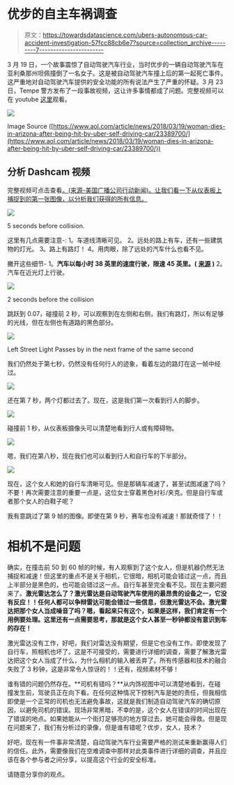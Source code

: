 # 优步的自主车祸调查

> 原文：<https://towardsdatascience.com/ubers-autonomous-car-accident-investigation-57fcc88cb6e7?source=collection_archive---------7----------------------->

3 月 19 日，一个故事震惊了自动驾驶汽车行业，当时优步的一辆自动驾驶汽车在亚利桑那州坦佩撞倒了一名女子。这是被自动驾驶汽车撞上后的第一起死亡事件。这严重地对自动驾驶汽车提供的安全功能的所有说法产生了严重的怀疑。3 月 23 日，Tempe 警方发布了一段事故视频，这让许多事情都成了问题。完整视频可以在 youtube [这里](https://www.youtube.com/watch?v=8IqpUK5teGM)观看。

![](img/21c64c4fa4b8b1aca5476096a35f9600.png)

Image Source ([https://www.aol.com/article/news/2018/03/19/woman-dies-in-arizona-after-being-hit-by-uber-self-driving-car/23389700/](https://www.aol.com/article/news/2018/03/19/woman-dies-in-arizona-after-being-hit-by-uber-self-driving-car/23389700/))

## **分析 Dashcam 视频**

完整视频可点击查看[。(来源-美国广播公司行动新闻)。让我们看一下从仪表板上捕捉到的第一张图像，以分析我们获得的所有信息。](https://www.youtube.com/watch?v=8IqpUK5teGM)

![](img/ec59461dabc47b77bb80a623eba0d345.png)

5 seconds before collision.

这里有几点需要注意-:
1。车道线清晰可见。
2。远处的路上有车，还有一些建筑物的灯光。
3。路上有路灯！
4。用肉眼，除了远处的汽车什么也看不见。

撇开这些细节-
1。**汽车以每小时 38 英里的速度行驶，限速 45 英里。(** [**来源**](http://www.dailymail.co.uk/news/article-5532129/Uber-pilot-devastated-self-driving-car-killing-pedestrian.html?ito=social-facebook) **)** 2。汽车在近光灯上行驶。

![](img/c32df720e06089c0a7c7b099947c7785.png)

2 seconds before the collision

跳跃到 0.07，碰撞前 2 秒，可以观察到在左侧和右侧，我们有路灯，所以有足够的光线，但在左侧也有道路的黑色部分。

![](img/38421057d219404b3a9fec89c1e12dc9.png)

Left Street Light Passes by in the next frame of the same second

我们仍然处于第七秒，仍然没有任何行人的迹象，看着左边的路灯在这一帧中经过。

![](img/aad5ce78cd7d0cbb500ddfa4ed3de3b2.png)

还在第 7 秒，两个灯都过去了。现在，这是我们第一次看到行人的脚步。

![](img/f8ee9e6bb6decca75a8a1df4493d6cc1.png)

碰撞前 1 秒，从仪表板摄像头可以清楚地看到行人或有障碍物。

![](img/4369135126744e2ae5d6827dfa5e9068.png)

嗯，我们在第八秒，现在我们也可以看到行人和自行车的下半部分。

![](img/6b0b04203aae2fb186e8e34d6c18a485.png)

现在，这个女人和她的自行车清晰可见。但是那辆车减速了，甚至试图减速了吗？不要！再次需要注意的重要一点是，这位女士穿着黑色衬衫/夹克。但是自行车或者那个女人的白鞋子呢？

我有意跳过了第 9 帧的图像。即使在第 9 秒，赛车也没有减速！那就奇怪了！！

# 相机不是问题

确实，在撞击前 50 到 60 帧的时候，有人观察到了这个女人，但是机器仍然无法捕捉和减速！但这里的重点不是关于相机，它很暗，相机可能会错过这一点，而且上半部分是黑色的，也可能会错过这一点。自行车甚至完全看不见。现在主要问题来了。**激光雷达怎么了？激光雷达是自动驾驶汽车使用的最昂贵的设备之一，它没有反应！！任何人都可以争辩雷达可能会错过一些信息，但激光雷达不会。激光雷达把那个女人当成噪音了吗？嗯，看起来只有这个，如果是这样，我们肯定有一个用例要处理。**这里还有一点需要思考，那就是这个女人甚至一秒钟都没有意识到车的存在！****

激光雷达没有工作，好吧，我们对雷达没有期望，但是它也没有工作。即使发现了自行车，照相机也坏了。这是不可接受的，需要进行详细的调查，需要了解激光雷达把这个女人当成了什么，为什么相机的输入被丢弃了。所有传感器和技术的融合失败了 3 秒钟，这是非常令人惊讶的！！还有，视频素材不够！

谁有错的问题仍然存在。**司机有错吗？**从内饰视图中可以清楚地看到，在碰撞发生前，驾驶员正在向下看。在任何这种情况下控制汽车是她的责任，但我相信即使是一个正常的司机也无法避免事故，这就是我们制造自动驾驶汽车的确切原因，以避免司机的错误。现场非常黑暗，不幸的是，这个女人在错误的时间出现在了错误的地点。如果她能从一个街灯足够亮的地方穿过去，她可能会得救。但是现在问题来了，我们有分析过的录像，但是谁有错呢？优步，女人，技术？

好吧，现在有一件事非常清楚，自动驾驶汽车行业需要严格的测试来重新赢得人们的信任。此外，需要像我们在空难调查中那样对此类事件进行详细的调查，并且应该在各个参与者之间分享，以提高这个行业的安全标准。

请随意分享你的观点。